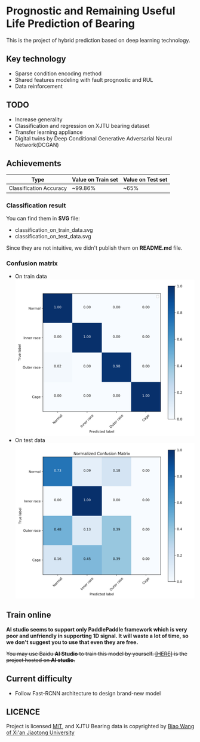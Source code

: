 # Prognostic and Remaining Useful Life Prediction of Bearing

This is the project of hybrid prediction based on deep learning technology.

## Key technology

+ Sparse condition encoding method
+ Shared features modeling with fault prognostic and RUL
+ Data reinforcement

## TODO

+ Increase generality
+ Classification and regression on XJTU bearing dataset
+ Transfer learning appliance
+ Digital twins by Deep Conditional Generative Adversarial Neural Network(DCGAN) 

## Achievements
| Type | Value on Train set | Value on Test set | 
|----|----|----|
| Classification Accuracy | ~99.86% | ~65% |

### Classification result

You can find them in **SVG** file:

+ classification_on_train_data.svg
+ classification_on_test_data.svg

Since they are not intuitive, we didn't publish them on **README.md** file.

### Confusion matrix

+ On train data <br/> ![Confusion matrix on train data](./train_classification_confusion_matrix.svg)
+ On test data  <br/> ![Confusion matrix on test data](./classification_confusion_matrix.svg)

## Train online

**AI studio seems to support only PaddlePaddle framework which is very poor and unfriendly in supporting 1D signal. It will waste a lot of time, so we don't suggest you to use that even they are free.**

<del>You may use Baidu **AI Studio** to train this model by yourself. [\[HERE\]](https://aistudio.baidu.com/aistudio/projectDetail/101595) is the project hosted on **AI studio**.</del>


## Current difficulty

+ Follow Fast-RCNN architecture to design brand-new model

## LICENCE

Project is licensed [MIT](./LICENSE), and XJTU Bearing data is copyrighted by [Biao Wang of Xi'an Jiaotong University](http://biaowang.tech/xjtu-sy-bearing-datasets/)